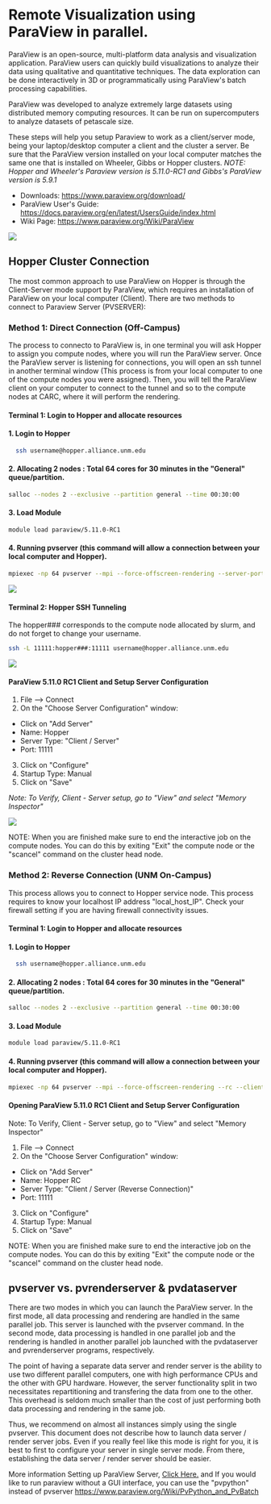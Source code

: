 # Remote Visualization using ParaView in parallel.

ParaView is an open-source, multi-platform data analysis and visualization application. ParaView users can quickly build visualizations to analyze their data using qualitative and quantitative techniques. The data exploration can be done interactively in 3D or programmatically using ParaView's batch processing capabilities.

ParaView was developed to analyze extremely large datasets using distributed memory computing resources. It can be run on supercomputers to analyze datasets of petascale size.

These steps will help you setup Paraview to work as a client/server mode, being your laptop/desktop computer a client and the cluster a server. Be sure that the ParaView version installed on your local computer matches the same one that is installed on Wheeler, Gibbs or Hopper clusters. 
*NOTE: Hopper and Wheeler's Paraview version is 5.11.0-RC1 and Gibbs's ParaView version is 5.9.1*

* Downloads: https://www.paraview.org/download/
* ParaView User's Guide: https://docs.paraview.org/en/latest/UsersGuide/index.html
* Wiki Page: https://www.paraview.org/Wiki/ParaView

![](https://github.com/UNM-CARC/QuickBytes/blob/c5ceed0f01bca6b102c0393306e602aa48189ba3/paraview_overview.png)

## Hopper Cluster Connection

The most common approach to use ParaView on Hopper is through the Client-Server mode support by ParaView, which requires an installation of ParaView on your local computer (Client). There are two methods to connect to Paraview Server (PVSERVER):

### Method 1: Direct Connection (Off-Campus)

The process to connecto to ParaView is, in one terminal you will ask Hopper to assign you compute nodes, where you will run the ParaView server. Once the ParaView server is listening for connections, you will open an ssh tunnel in another terminal window (This process is from your local computer to one of the compute nodes you were assigned). Then, you will tell the ParaView client on your computer to connect to the tunnel and so to the compute nodes at CARC, where it will perform the rendering.

#### Terminal 1: Login to Hopper and allocate resources

#### 1. Login to Hopper
```bash
  ssh username@hopper.alliance.unm.edu
```  
#### 2. Allocating 2 nodes : Total 64 cores for 30 minutes in the "General" queue/partition.

```bash
salloc --nodes 2 --exclusive --partition general --time 00:30:00
```

#### 3. Load Module
```bash
module load paraview/5.11.0-RC1
```

#### 4. Running pvserver (this command will allow a connection between your local computer and Hopper).
```bash
mpiexec -np 64 pvserver --mpi --force-offscreen-rendering --server-port=11111
```
![](https://github.com/UNM-CARC/QuickBytes/blob/c5ceed0f01bca6b102c0393306e602aa48189ba3/paraview_salloc_nodes_hopper.png)

#### Terminal 2: Hopper SSH Tunneling
The hopper### corresponds to the compute node allocated by slurm, and do not forget to change your username. 

```bash
ssh -L 11111:hopper###:11111 username@hopper.alliance.unm.edu
```
![](https://github.com/UNM-CARC/QuickBytes/blob/c5ceed0f01bca6b102c0393306e602aa48189ba3/paraview_hopper_ssh.png)

#### ParaView 5.11.0 RC1 Client and Setup Server Configuration

1. File --> Connect 
2. On the "Choose Server Configuration" window: 
* Click on "Add Server"
* Name: Hopper
* Server Type: "Client / Server"
* Port: 11111

3. Click on "Configure"
4. Startup Type: Manual
5. Click on "Save"

_Note: To Verify, Client - Server setup, go to "View" and select "Memory Inspector"_

![](https://github.com/UNM-CARC/QuickBytes/blob/c5ceed0f01bca6b102c0393306e602aa48189ba3/paraview_memory_inspector.png)

NOTE: When you are finished make sure to end the interactive job on the compute nodes. You can do this by exiting "Exit" the compute node or the "scancel" command on the cluster head node.

### Method 2: Reverse Connection (UNM On-Campus)

This process allows you to connect to Hopper service node. This process requires to know your localhost IP address "local_host_IP". Check your firewall setting if you are having firewall connectivity issues.

#### Terminal 1: Login to Hopper and allocate resources

#### 1. Login to Hopper
```bash
  ssh username@hopper.alliance.unm.edu
```  
#### 2. Allocating 2 nodes : Total 64 cores for 30 minutes in the "General" queue/partition.

```bash
salloc --nodes 2 --exclusive --partition general --time 00:30:00
```

#### 3. Load Module
```bash
module load paraview/5.11.0-RC1
```

#### 4. Running pvserver (this command will allow a connection between your local computer and Hopper).
```bash
mpiexec -np 64 pvserver --mpi --force-offscreen-rendering --rc --client-host=My_Public_IP
```

#### Opening ParaView 5.11.0 RC1 Client and Setup Server Configuration

Note: To Verify, Client - Server setup, go to "View" and select "Memory Inspector"

1. File --> Connect
2. On the "Choose Server Configuration" window:
* Click on "Add Server"
* Name: Hopper RC
* Server Type: "Client / Server (Reverse Connection)"
* Port: 11111

3. Click on "Configure"
4. Startup Type: Manual
5. Click on "Save"

NOTE: When you are finished make sure to end the interactive job on the compute nodes. You can do this by exiting "Exit" the compute node or the "scancel" command on the cluster head node.

## pvserver vs. pvrenderserver & pvdataserver

There are two modes in which you can launch the ParaView server. In the first mode, all data processing and rendering are handled in the same parallel job. This server is launched with the pvserver command. In the second mode, data processing is handled in one parallel job and the rendering is handled in another parallel job launched with the pvdataserver and pvrenderserver programs, respectively.

The point of having a separate data server and render server is the ability to use two different parallel computers, one with high performance CPUs and the other with GPU hardware. However, the server functionality split in two necessitates repartitioning and transfering the data from one to the other. This overhead is seldom much smaller than the cost of just performing both data processing and rendering in the same job.

Thus, we recommend on almost all instances simply using the single pvserver. This document does not describe how to launch data server / render server jobs. Even if you really feel like this mode is right for you, it is best to first to configure your server in single server mode. From there, establishing the data server / render server should be easier. 

More information Setting up ParaView Server, [Click Here.](https://www.paraview.org/Wiki/Setting_up_a_ParaView_Server) and If you would like to run paraview without a GUI interface, you can use the "pvpython" instead of pvserver https://www.paraview.org/Wiki/PvPython_and_PvBatch

